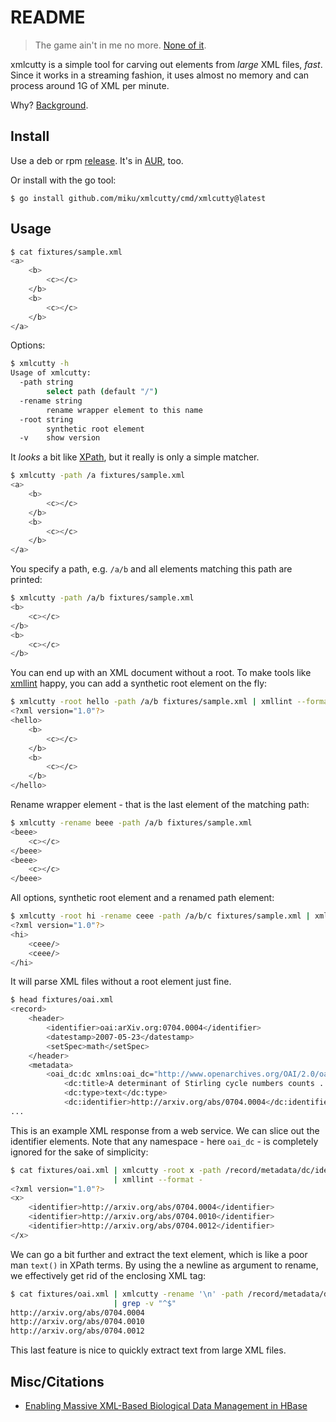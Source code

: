 README
======

> The game ain't in me no more. [None of it](https://www.youtube.com/watch?v=h7yf8Vp2KAI&feature=youtu.be&t=1m46s).

xmlcutty is a simple tool for carving out elements from *large* XML files,
*fast*. Since it works in a streaming fashion, it uses almost no memory and
can process around 1G of XML per minute.

Why? [Background](http://stackoverflow.com/q/33653844/89391).

Install
-------

Use a deb or rpm [release](https://github.com/miku/xmlcutty/releases). It's in
[AUR](https://aur.archlinux.org/packages/?K=xmlcutty), too.

Or install with the go tool:

    $ go install github.com/miku/xmlcutty/cmd/xmlcutty@latest

Usage
-----

```sh
$ cat fixtures/sample.xml
<a>
    <b>
        <c></c>
    </b>
    <b>
        <c></c>
    </b>
</a>
```

Options:

```sh
$ xmlcutty -h
Usage of xmlcutty:
  -path string
        select path (default "/")
  -rename string
        rename wrapper element to this name
  -root string
        synthetic root element
  -v    show version
```

It *looks* a bit like [XPath](https://en.wikipedia.org/wiki/XPath), but it really
is only a simple matcher.

```sh
$ xmlcutty -path /a fixtures/sample.xml
<a>
    <b>
        <c></c>
    </b>
    <b>
        <c></c>
    </b>
</a>
```

You specify a path, e.g. `/a/b` and all elements matching this path are printed:

```sh
$ xmlcutty -path /a/b fixtures/sample.xml
<b>
    <c></c>
</b>
<b>
    <c></c>
</b>
```

You can end up with an XML document without a root. To make tools like
[xmllint](http://xmlsoft.org/xmllint.html) happy, you can add a
synthetic root element on the fly:

```sh
$ xmlcutty -root hello -path /a/b fixtures/sample.xml | xmllint --format -
<?xml version="1.0"?>
<hello>
    <b>
        <c></c>
    </b>
    <b>
        <c></c>
    </b>
</hello>
```

Rename wrapper element - that is the last element of the matching path:

```sh
$ xmlcutty -rename beee -path /a/b fixtures/sample.xml
<beee>
    <c></c>
</beee>
<beee>
    <c></c>
</beee>
```

All options, synthetic root element and a renamed path element:

```sh
$ xmlcutty -root hi -rename ceee -path /a/b/c fixtures/sample.xml | xmllint --format -
<?xml version="1.0"?>
<hi>
    <ceee/>
    <ceee/>
</hi>
```

It will parse XML files without a root element just fine.

```sh
$ head fixtures/oai.xml
<record>
    <header>
        <identifier>oai:arXiv.org:0704.0004</identifier>
        <datestamp>2007-05-23</datestamp>
        <setSpec>math</setSpec>
    </header>
    <metadata>
        <oai_dc:dc xmlns:oai_dc="http://www.openarchives.org/OAI/2.0/oai_dc/"... >
            <dc:title>A determinant of Stirling cycle numbers counts ...
            <dc:type>text</dc:type>
            <dc:identifier>http://arxiv.org/abs/0704.0004</dc:identifier>
...
```

This is an example XML response from a web service. We can slice out the
identifier elements. Note that any namespace - here `oai_dc` - is completely
ignored for the sake of simplicity:

```sh
$ cat fixtures/oai.xml | xmlcutty -root x -path /record/metadata/dc/identifier \
                       | xmllint --format -
<?xml version="1.0"?>
<x>
    <identifier>http://arxiv.org/abs/0704.0004</identifier>
    <identifier>http://arxiv.org/abs/0704.0010</identifier>
    <identifier>http://arxiv.org/abs/0704.0012</identifier>
</x>
```

We can go a bit further and extract the text element, which is like a poor man
`text()` in XPath terms. By using the a newline as argument to rename, we
effectively get rid of the enclosing XML tag:

```sh
$ cat fixtures/oai.xml | xmlcutty -rename '\n' -path /record/metadata/dc/identifier \
                       | grep -v "^$"
http://arxiv.org/abs/0704.0004
http://arxiv.org/abs/0704.0010
http://arxiv.org/abs/0704.0012
```

This last feature is nice to quickly extract text from large XML files.

## Misc/Citations

* [Enabling Massive XML-Based Biological Data Management in HBase](https://ieeexplore.ieee.org/stamp/stamp.jsp?arnumber=8712548)

